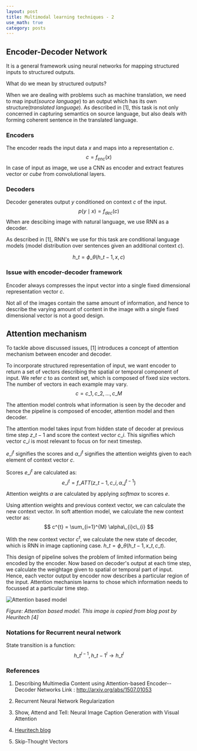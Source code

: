 ```yaml
---
layout: post
title: Multimodal learning techniques - 2
use_math: true
category: posts
---
```


## Encoder-Decoder Network

It is a general framework using neural networks for mapping structured inputs to structured outputs. 

What do we mean by structured outputs?

When we are dealing with problems such as machine translation, we need to map input(*source language*) to an output which has its own structure(*translated language*). As described in [1], this task is not only concerned in capturing semantics on source language, but also deals with forming coherent sentence in the translated language. 

### Encoders 

The encoder reads the input data *x* and maps into a representation *c*. 
$$
c = f_{enc}(x)
$$
In case of input as image, we use a CNN as encoder and extract features vector or *cube* from convolutional layers.

### Decoders

Decoder generates output *y* conditioned on context *c* of the input.
$$
p(y \mid x) = f_{dec}(c)
$$
When are descibing image with natural language, we use RNN as a decoder.

As described in [1], RNN's we use for this task are conditional language models (model distribution over sentences given an additional context *c*).

$$
h\_{t} = \phi\_{\theta}(h\_{t-1},x,c) 
$$


### Issue with encoder-decoder framework

Encoder always compresses the input vector into a single fixed dimensional representation vector *c*.

Not all of the images contain the same amount of information, and hence to describe the varying amount of content in the image with a single fixed dimensional vector is not a good design.


## Attention mechanism 

To tackle above discussed issues, [1] introduces a concept of attention mechanism between encoder and decoder.

To incorporate structured representation of input, we want encoder to return a set of vectors describing the spatial or temporal component of input. 
We refer $c$ to as context set, which is composed of fixed size vectors. The number of vectors in each example may vary. 
$$
c = {c\_{1}, c\_{2}, \dots, c\_{M}}
$$

The attention model controls what information is seen by the decoder and hence the pipeline is composed of encoder, attention model and then decoder.

The attention model takes input from hidden state of decoder at previous time step $z\_{t-1}$ and score the context vector $c\_{i}$. This signifies which vector $c\_{i}$ is most relevant to focus on for next timestep.

$e\_{i}^{t}$ signifies the scores and $\alpha\_{i}^{t}$ signifies the attention weights given to each element of context vector $c$. 

Scores $e\_{i}^{t}$ are calculated as: 
$$e\_{i}^{t} = f\_{ATT}(z\_{t-1}, c\_{i}, {\alpha\_{j}^{t-1} })$$

Attention weights $\alpha$ are calculated by applying *softmax* to scores $e$. 


Using attention weights and previous context vector, we can calculate the new context vector. In soft attention model, we calculate the new context vector as:
$$
c^{t} = \sum_{i=1}^{M} \alpha\_{i}c\_{i}
$$


With the new context vector $c^{t}$, we calculate the new state of decoder, which is RNN in image captioning case. $h\_{t} = \phi\_{\theta}(h\_{t-1},x\_{t},c\_{t})$.


This design of pipeline solves the problem of limited information being encoded by the encoder. Now based on decoder's output at each time step, we calculate the weightage given to spatial or temporal part of input. Hence, each vector output by encoder now describes a particular region of the input. Attention mechanism learns to chose which information needs to focussed at a particular time step.


![Attention based model](https://heuritech.files.wordpress.com/2016/01/caption_attention1.png?w=470)

*Figure: Attention based model. This image is copied from blog post by Heuritech [4]*

### Notations for Recurrent neural network

State transition is a function: 
$$
h\_{t}^{l-1}, h\_{t-1}^{l} \rightarrow h\_{t}^{l} 
$$



### References

1. Describing Multimedia Content using Attention-based Encoder--Decoder Networks 
   Link : http://arxiv.org/abs/1507.01053

2. Recurrent Neural Network Regularization

3. Show, Attend and Tell: Neural Image Caption Generation with Visual Attention

4. [Heuritech blog](http://blog.heuritech.com/2015/12/01/learning-to-link-images-with-their-descriptions/)

5. Skip-Thought Vectors
